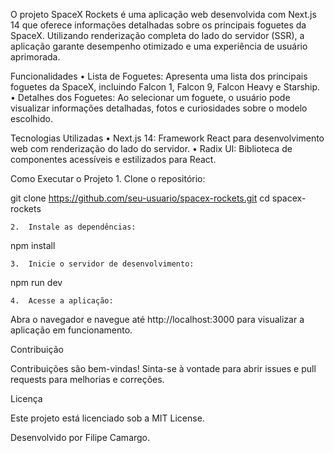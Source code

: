 O projeto SpaceX Rockets é uma aplicação web desenvolvida com Next.js 14 que oferece informações detalhadas sobre os principais foguetes da SpaceX. Utilizando renderização completa do lado do servidor (SSR), a aplicação garante desempenho otimizado e uma experiência de usuário aprimorada.

Funcionalidades
• Lista de Foguetes: Apresenta uma lista dos principais foguetes da SpaceX, incluindo Falcon 1, Falcon 9, Falcon Heavy e Starship.
• Detalhes dos Foguetes: Ao selecionar um foguete, o usuário pode visualizar informações detalhadas, fotos e curiosidades sobre o modelo escolhido.

Tecnologias Utilizadas
• Next.js 14: Framework React para desenvolvimento web com renderização do lado do servidor.
• Radix UI: Biblioteca de componentes acessíveis e estilizados para React.

Como Executar o Projeto 1. Clone o repositório:

git clone https://github.com/seu-usuario/spacex-rockets.git
cd spacex-rockets

    2.	Instale as dependências:

npm install

    3.	Inicie o servidor de desenvolvimento:

npm run dev

    4.	Acesse a aplicação:

Abra o navegador e navegue até http://localhost:3000 para visualizar a aplicação em funcionamento.

Contribuição

Contribuições são bem-vindas! Sinta-se à vontade para abrir issues e pull requests para melhorias e correções.

Licença

Este projeto está licenciado sob a MIT License.

Desenvolvido por Filipe Camargo.
